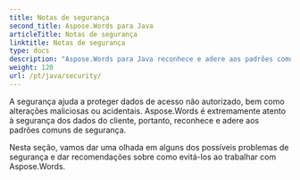 ```yaml
---
title: Notas de segurança
second_title: Aspose.Words para Java
articleTitle: Notas de segurança
linktitle: Notas de segurança
type: docs
description: "Aspose.Words para Java reconhece e adere aos padrões comuns de segurança para garantir um alto nível de segurança de dados. Veja possíveis problemas de segurança e recomendações sobre como evitá-los."
weight: 120
url: /pt/java/security/
---
```


A segurança ajuda a proteger dados de acesso não autorizado, bem como alterações maliciosas ou acidentais. Aspose.Words é extremamente atento à segurança dos dados do cliente, portanto, reconhece e adere aos padrões comuns de segurança.

Nesta seção, vamos dar uma olhada em alguns dos possíveis problemas de segurança e dar recomendações sobre como evitá-los ao trabalhar com Aspose.Words.